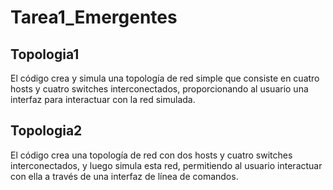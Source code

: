 # Tarea1_Emergentes

## Topologia1
El código crea y simula una topología de red simple que consiste en cuatro hosts y cuatro switches interconectados, proporcionando al usuario una interfaz para interactuar con la red simulada.

## Topologia2
El código crea una topología de red con dos hosts y cuatro switches interconectados, y luego simula esta red, permitiendo al usuario interactuar con ella a través de una interfaz de línea de comandos.

